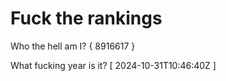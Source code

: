 # Fuck the rankings

Who the hell am I?
{ 8916617 }

What fucking year is it?
[ 2024-10-31T10:46:40Z ]
